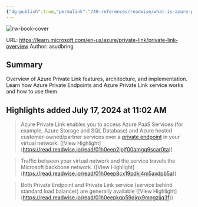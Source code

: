 ```yaml
---
{"dg-publish":true,"permalink":"/40-references/readwise/what-is-azure-private-link/","tags":["rw/articles"]}
---
```


![rw-book-cover](https://learn.microsoft.com/en-us/media/logos/logo-ms-social.png)
  
URL: https://learn.microsoft.com/en-us/azure/private-link/private-link-overview
Author: asudbring

## Summary

Overview of Azure Private Link features, architecture, and implementation. Learn how Azure Private Endpoints and Azure Private Link service works and how to use them.

## Highlights added July 17, 2024 at 11:02 AM
>Azure Private Link enables you to access Azure PaaS Services (for example, Azure Storage and SQL Database) and Azure hosted customer-owned/partner services over a [private endpoint](https://learn.microsoft.com/en-us/azure/private-link/private-endpoint-overview) in your virtual network. ([View Highlight] (https://read.readwise.io/read/01h0eep2jpjf00amgq9scar0ta))


>Traffic between your virtual network and the service travels the Microsoft backbone network. ([View Highlight] (https://read.readwise.io/read/01h0eep8cx19pdkj4m5axdpb5a))


>Both Private Endpoint and Private Link service (service behind standard load balancer) are generally available ([View Highlight] (https://read.readwise.io/read/01h0eepkqp59qjgx9mngzjjq3f))


